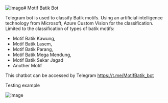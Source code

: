 ![image](https://github.com/syaukhul08/BatikBot/assets/61621568/2f7cbcfd-237a-4ea2-8b0c-302344c04862)# Motif Batik Bot

Telegram bot is used to classify Batik motifs. Using an artificial intelligence technology from Microsoft, Azure Custom Vision for the classification.
Limited to the classification of types of batik motifs:
 - Motif Batik Kawung,
 - Motif Batik Lasem,
 - Motif Batik Parang,
 - Motif Batik Mega Mendung,
 - Motif Batik Sekar Jagad
 - Another Motif

This chatbot can be accessed by Telegram https://t.me/MotifBatik_bot


Testing example

![image](https://github.com/syaukhul08/BatikBot/assets/61621568/20efec54-c00b-4aef-95f2-ff12f7f11b4a)

